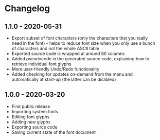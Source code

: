 # Changelog

## 1.1.0 - 2020-05-31
* Export subset of font characters (only the characters that you really
  need in the font) - helps to reduce font size when you only use a bunch
  of characters and not the whole ASCII table
* Exported source code is wrapped at around 80 columns
* Added pseudocode in the generated source code, explaining how to retrieve
  individual font glyphs
* More user-friendly Undo/Redo functionality
* Added checking for updates on-demand from the menu and automatically
  at start-up (the latter can be disabled)


## 1.0.0 - 2020-03-20
* First public release
* Importing system fonts
* Editing font glyphs
* Adding new glyphs
* Exporting source code
* Saving current state of the font document
